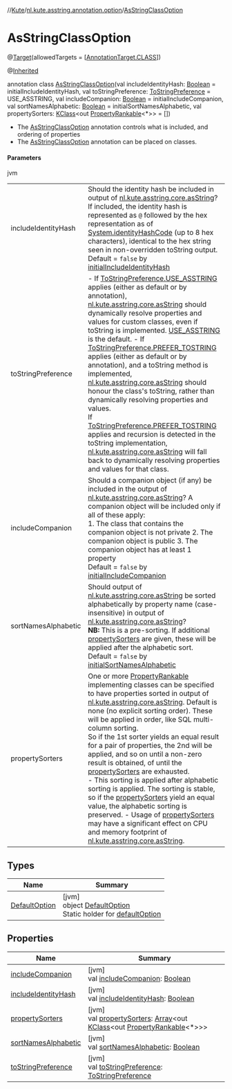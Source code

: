 //[Kute](../../../index.md)/[nl.kute.asstring.annotation.option](../index.md)/[AsStringClassOption](index.md)

# AsStringClassOption

@[Target](https://kotlinlang.org/api/latest/jvm/stdlib/kotlin.annotation/-target/index.html)(allowedTargets = [[AnnotationTarget.CLASS](https://kotlinlang.org/api/latest/jvm/stdlib/kotlin.annotation/-annotation-target/-c-l-a-s-s/index.html)])

@[Inherited](https://docs.oracle.com/javase/8/docs/api/java/lang/annotation/Inherited.html)

annotation class [AsStringClassOption](index.md)(val includeIdentityHash: [Boolean](https://kotlinlang.org/api/latest/jvm/stdlib/kotlin/-boolean/index.html) = initialIncludeIdentityHash, val toStringPreference: [ToStringPreference](../-to-string-preference/index.md) = USE_ASSTRING, val includeCompanion: [Boolean](https://kotlinlang.org/api/latest/jvm/stdlib/kotlin/-boolean/index.html) = initialIncludeCompanion, val sortNamesAlphabetic: [Boolean](https://kotlinlang.org/api/latest/jvm/stdlib/kotlin/-boolean/index.html) = initialSortNamesAlphabetic, val propertySorters: [KClass](https://kotlinlang.org/api/latest/jvm/stdlib/kotlin.reflect/-k-class/index.html)&lt;out [PropertyRankable](../../nl.kute.asstring.property.ranking/-property-rankable/index.md)&lt;*&gt;&gt; = [])

- 
   The [AsStringClassOption](index.md) annotation controls what is included, and ordering of properties
- 
   The [AsStringClassOption](index.md) annotation can be placed on classes.

#### Parameters

jvm

| | |
|---|---|
| includeIdentityHash | Should the identity hash be included in output of [nl.kute.asstring.core.asString](../../nl.kute.asstring.core/as-string.md)? If included, the identity hash is represented as `@` followed by the hex representation as of [System.identityHashCode](https://docs.oracle.com/javase/8/docs/api/java/lang/System.html#identityHashCode-kotlin.Any-) (up to 8 hex characters), identical to the hex string seen in non-overridden toString output.<br>Default = `false` by [initialIncludeIdentityHash](../../nl.kute.asstring.core.defaults/initial-include-identity-hash.md) |
| toStringPreference | -     If [ToStringPreference.USE_ASSTRING](../-to-string-preference/-u-s-e_-a-s-s-t-r-i-n-g/index.md) applies (either as default or by annotation), [nl.kute.asstring.core.asString](../../nl.kute.asstring.core/as-string.md) should dynamically resolve properties and values for custom classes, even if toString is implemented. [USE_ASSTRING](../-to-string-preference/-u-s-e_-a-s-s-t-r-i-n-g/index.md) is the default. -     If [ToStringPreference.PREFER_TOSTRING](../-to-string-preference/-p-r-e-f-e-r_-t-o-s-t-r-i-n-g/index.md) applies (either as default or by annotation), and a toString method is implemented, [nl.kute.asstring.core.asString](../../nl.kute.asstring.core/as-string.md) should honour the class's toString, rather than dynamically resolving properties and values.<br>If [ToStringPreference.PREFER_TOSTRING](../-to-string-preference/-p-r-e-f-e-r_-t-o-s-t-r-i-n-g/index.md) applies and recursion is detected in the toString implementation, [nl.kute.asstring.core.asString](../../nl.kute.asstring.core/as-string.md) will fall back to dynamically resolving properties and values for that class. |
| includeCompanion | Should a companion object (if any) be included in the output of [nl.kute.asstring.core.asString](../../nl.kute.asstring.core/as-string.md)? A companion object will be included only if all of these apply:<br>1.     The class that contains the companion object is not private 2.     The companion object is public 3.     The companion object has at least 1 property<br>Default = `false` by [initialIncludeCompanion](../../nl.kute.asstring.core.defaults/initial-include-companion.md) |
| sortNamesAlphabetic | Should output of [nl.kute.asstring.core.asString](../../nl.kute.asstring.core/as-string.md) be sorted alphabetically by property name (case-insensitive) in output of [nl.kute.asstring.core.asString](../../nl.kute.asstring.core/as-string.md)?<br>**NB:** This is a pre-sorting. If additional [propertySorters](property-sorters.md) are given, these will be applied after the alphabetic sort.<br>Default = `false` by [initialSortNamesAlphabetic](../../nl.kute.asstring.core.defaults/initial-sort-names-alphabetic.md) |
| propertySorters | One or more [PropertyRankable](../../nl.kute.asstring.property.ranking/-property-rankable/index.md) implementing classes can be specified to have properties sorted in output of [nl.kute.asstring.core.asString](../../nl.kute.asstring.core/as-string.md). Default is none (no explicit sorting order). These will be applied in order, like SQL multi-column sorting.<br>So if the 1st sorter yields an equal result for a pair of properties, the 2nd will be applied, and so on until a non-zero result is obtained, of until the [propertySorters](property-sorters.md) are exhausted.<br>-     This sorting is applied after alphabetic sorting is applied. The sorting is stable, so if the [propertySorters](property-sorters.md) yield an equal value, the alphabetic sorting is preserved. -     Usage of [propertySorters](property-sorters.md) may have a significant effect on CPU and memory footprint of [nl.kute.asstring.core.asString](../../nl.kute.asstring.core/as-string.md). |

## Types

| Name | Summary |
|---|---|
| [DefaultOption](-default-option/index.md) | [jvm]<br>object [DefaultOption](-default-option/index.md)<br>Static holder for [defaultOption](-default-option/default-option.md) |

## Properties

| Name | Summary |
|---|---|
| [includeCompanion](include-companion.md) | [jvm]<br>val [includeCompanion](include-companion.md): [Boolean](https://kotlinlang.org/api/latest/jvm/stdlib/kotlin/-boolean/index.html) |
| [includeIdentityHash](include-identity-hash.md) | [jvm]<br>val [includeIdentityHash](include-identity-hash.md): [Boolean](https://kotlinlang.org/api/latest/jvm/stdlib/kotlin/-boolean/index.html) |
| [propertySorters](property-sorters.md) | [jvm]<br>val [propertySorters](property-sorters.md): [Array](https://kotlinlang.org/api/latest/jvm/stdlib/kotlin/-array/index.html)&lt;out [KClass](https://kotlinlang.org/api/latest/jvm/stdlib/kotlin.reflect/-k-class/index.html)&lt;out [PropertyRankable](../../nl.kute.asstring.property.ranking/-property-rankable/index.md)&lt;*&gt;&gt;&gt; |
| [sortNamesAlphabetic](sort-names-alphabetic.md) | [jvm]<br>val [sortNamesAlphabetic](sort-names-alphabetic.md): [Boolean](https://kotlinlang.org/api/latest/jvm/stdlib/kotlin/-boolean/index.html) |
| [toStringPreference](to-string-preference.md) | [jvm]<br>val [toStringPreference](to-string-preference.md): [ToStringPreference](../-to-string-preference/index.md) |
